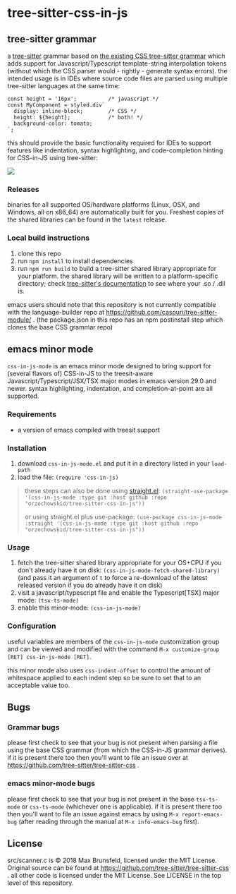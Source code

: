 # tree-sitter-css-in-js

## tree-sitter grammar

a [tree-sitter](https://tree-sitter.github.io/tree-sitter/) grammar based on [the existing CSS tree-sitter grammar](https://github.com/tree-sitter/tree-sitter-css) which adds support for Javascript/Typescript template-string interpolation tokens (without which the CSS parser would - rightly - generate syntax errors).  the intended usage is in IDEs where source code files are parsed using multiple tree-sitter languages at the same time:

```
const height = '16px';          /* javascript */
const MyComponent = styled.div`
  display: inline-block;        /* CSS */
  height: ${height};            /* both! */
  background-color: tomato;
`;
```

this should provide the basic functionality required for IDEs to support features like indentation, syntax highlighting, and code-completion hinting for CSS-in-JS using tree-sitter:

![](https://repository-images.githubusercontent.com/515372828/a6f10257-e841-4553-9ccf-b7e6cd525b18)

### Releases

binaries for all supported OS/hardware platforms (Linux, OSX, and Windows, all on x86_64) are automatically built for you.  Freshest copies of the shared libraries can be found in the `latest` release.

### Local build instructions

1. clone this repo
2. run `npm install` to install dependencies
3. run `npm run build` to build a tree-sitter shared library appropriate for your platform.  the shared library will be written to a platform-specific directory; check [tree-sitter's documentation](https://tree-sitter.github.io/tree-sitter/syntax-highlighting#per-user-configuration) to see where your .so / .dll is.

emacs users should note that this repository is not currently compatible with the language-builder repo at https://github.com/casouri/tree-sitter-module/ .  (the package.json in this repo has an npm postinstall step which clones the base CSS grammar repo)

## emacs minor mode

`css-in-js-mode` is an emacs minor mode designed to bring support for (several flavors of) CSS-in-JS to the treesit-aware Javascript/Typescript/JSX/TSX major modes in emacs version 29.0 and newer.  syntax highlighting, indentation, and completion-at-point are all supported.

### Requirements

- a version of emacs compiled with treesit support

### Installation

1. download `css-in-js-mode.el` and put it in a directory listed in your `load-path`
1. load the file: `(require 'css-in-js)`

> these steps can also be done using [straight.el](https://github.com/radian-software/straight.el):
> `(straight-use-package '(css-in-js-mode :type git :host github :repo "orzechowskid/tree-sitter-css-in-js"))`
>
> or using straight.el plus use-package:
> `(use-package css-in-js-mode
>   :straight '(css-in-js-mode :type git :host github :repo "orzechowskid/tree-sitter-css-in-js"))`

### Usage

1. fetch the tree-sitter shared library appropriate for your OS+CPU if you don't already have it on disk: `(css-in-js-mode-fetch-shared-library)` (and pass it an argument of `t` to force a re-download of the latest released version if you do already have it on disk)
1. visit a javascript/typescript file and enable the Typescript[TSX] major mode: `(tsx-ts-mode)`
1. enable this minor-mode: `(css-in-js-mode)`

### Configuration

useful variables are members of the `css-in-js-mode` customization group and can be viewed and modified with the command `M-x customize-group [RET] css-in-js-mode [RET]`.

this minor mode also uses `css-indent-offset` to control the amount of whitespace applied to each indent step so be sure to set that to an acceptable value too.

## Bugs

### Grammar bugs

please first check to see that your bug is not present when parsing a file using the base CSS grammar (from which the CSS-in-JS grammar derives).  if it is present there too then you'll want to file an issue over at https://github.com/tree-sitter/tree-sitter-css .

### emacs minor-mode bugs

please first check to see that your bug is not present in the base `tsx-ts-mode` or `css-ts-mode` (whichever one is applicable).  if it is present there too then you'll want to file an issue against emacs by using `M-x report-emacs-bug` (after reading through the manual at `M-x info-emacs-bug` first).

## License

src/scanner.c is &copy; 2018 Max Brunsfeld, licensed under the MIT License.  Original source can be found at https://github.com/tree-sitter/tree-sitter-css .
all other code is licensed under the MIT License.  See LICENSE in the top level of this repository.
